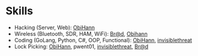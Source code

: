 # Skills

- Hacking (Server, Web): [ObiHann][1]
- Wireless (Bluetooth, SDR, HAM, WiFi): [Br@d][3], [Obihann][1]
- Coding (GoLang, Python, C#, OOP, Functional): [ObiHann][1], [invisiblethreat][2]
- Lock Picking: [ObiHann][1], pwent01, [invisiblethreat][2], [Br@d][3]


[1]: https://twitter.com/ObiHann
[2]: https://twitter.com/blacktip
[3]: https://twitter.com/Brad_Call
[4]: https://twitter.com/Toxic_Flange
